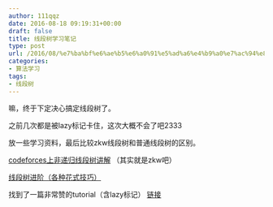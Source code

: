 ```yaml
---
author: 111qqz
date: 2016-08-18 09:19:31+00:00
draft: false
title: 线段树学习笔记
type: post
url: /2016/08/%e7%ba%bf%e6%ae%b5%e6%a0%91%e5%ad%a6%e4%b9%a0%e7%ac%94%e8%ae%b0/
categories:
- 算法学习
tags:
- 线段树
---
```


嘛，终于下定决心搞定线段树了。

之前几次都是被lazy标记卡住，这次大概不会了吧2333

放一些学习资料，最后比较zkw线段树和普通线段树的区别。


[codeforces上非递归线段树讲解](http://codeforces.com/blog/entry/18051) （其实就是zkw吧）

[线段树进阶（各种花式技巧）](http://codeforces.com/blog/entry/15890)



找到了一篇非常赞的tutorial（含lazy标记）
[链接](https://www.hackerearth.com/notes/segment-tree-and-lazy-propagation/)


